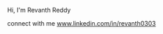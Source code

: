 Hi, I'm Revanth Reddy



connect with me www.linkedin.com/in/revanth0303




<!---
Revanth0303/Revanth0303 is a ✨ special ✨ repository because its `README.md` (this file) appears on your GitHub profile.
You can click the Preview link to take a look at your changes.
--->

